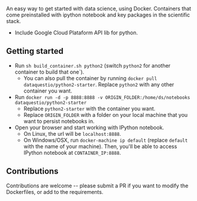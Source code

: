 An easy way to get started with data science, using Docker.  Containers that come preinstalled with ipython notebook and key packages in the scientific stack. 

* Include Google Cloud Plataform API lib for python.

## Getting started

* Run `sh build_container.sh python2` (switch `python2` for another container to build that one`).
    * You can also pull the container by running `docker pull dataquestio/python2-starter`.  Replace `python2` with any other container you want.
* Run `docker run -d -p 8888:8888 -v ORIGIN_FOLDER:/home/ds/notebooks dataquestio/python2-starter`
    * Replace `python2-starter` with the container you want.
    * Replace `ORIGIN_FOLDER` with a folder on your local machine that you want to persist notebooks in.
* Open your browser and start working with IPython notebook.
    * On Linux, the url will be `localhost:8888`.
    * On Windows/OSX, run `docker-machine ip default` (replace `default` with the name of your machine).  Then, you'll be able to access IPython notebook at `CONTAINER_IP:8888`.
    
## Contributions

Contributions are welcome -- please submit a PR if you want to modify the Dockerfiles, or add to the requirements.
